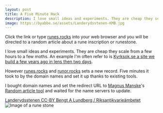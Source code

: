 ```yaml
---
layout: post
title: A Five Minute Hack
description: I love small ideas and experiments. They are cheap they scale from a few hours to a few moths. With this 5 minute hack I have however set a new record.
image: https://byabbe.se/assets/Landerydsstenen-KMB.jpg
---
```

Click the link or type [runes.rocks](https://runes.rocks) into your web browser and you will be directed to a random article about a rune inscription or runestone. 

I love small ideas and experiments. They are cheap they scale from a few hours to a few moths. An example I'm often refer to is [Kyrksok.se a site we build a few years ago in lens then two days](https://byabbe.se/2016/11/12/kyrksok-se-and-wikidata). 

However [runes.rocks](https://runes.rocks) and [runor.rocks]((https://runor.rocks)) sets a new record. Five minutes it took to by the domain names and set it up thanks to existing tools.

I bought domain names and set the redirect URL to [Magnus Manske](https://en.wikipedia.org/wiki/Magnus_Manske)'s [Random article tool](https://tools.wmflabs.org/magnustools/randomarticle.php) and waited for the name servers to update.

[Landerydsstenen CC-BY Bengt A Lundberg / Riksantikvarieämbetet](https://commons.wikimedia.org/wiki/File:Landerydsstenen_-_KMB_-_16000300013332.jpg)
![Image of a rune stone](https://byabbe.se/assets/Landerydsstenen-KMB.jpg)
